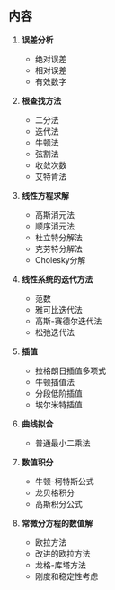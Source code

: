 ## 内容

1. **误差分析**
   - 绝对误差
   - 相对误差
   - 有效数字

2. **根查找方法**
   - 二分法
   - 迭代法
   - 牛顿法
   - 弦割法
   - 收敛次数
   - 艾特肯法

3. **线性方程求解**
   - 高斯消元法
   - 顺序消元法
   - 杜立特分解法
   - 克劳特分解法
   - Cholesky分解

4. **线性系统的迭代方法**
   - 范数
   - 雅可比迭代法
   - 高斯-赛德尔迭代法
   - 松弛迭代法

5. **插值**
   - 拉格朗日插值多项式
   - 牛顿插值法
   - 分段低阶插值
   - 埃尔米特插值

6. **曲线拟合**
   - 普通最小二乘法

7. **数值积分**
   - 牛顿-柯特斯公式
   - 龙贝格积分
   - 高斯积分公式

8. **常微分方程的数值解**
   - 欧拉方法
   - 改进的欧拉方法
   - 龙格-库塔方法
   - 刚度和稳定性考虑
